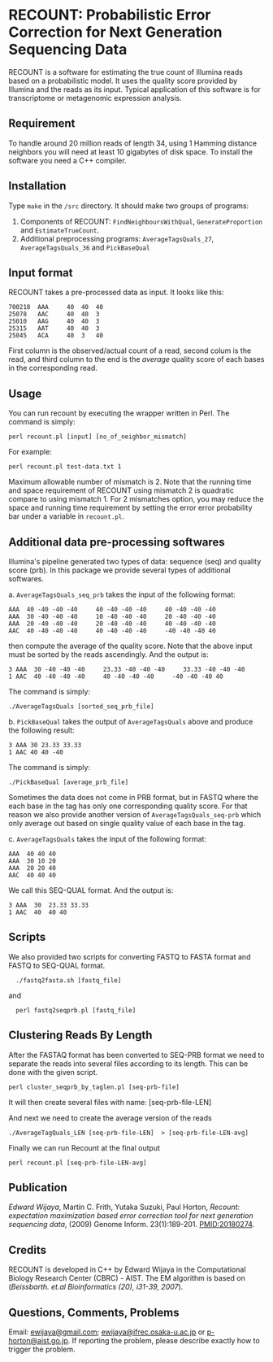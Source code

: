# RECOUNT: Probabilistic Error Correction for Next Generation Sequencing Data

RECOUNT is a software for estimating the true count of Illumina reads
based on a probabilistic model. It uses the quality score provided by Illumina and the reads as its input. 
Typical application of this software is for transcriptome or 
metagenomic expression analysis.


## Requirement 
To handle around 20 million reads of length 34, using 1 Hamming distance 
neighbors you will need at least 10 gigabytes of disk space. To install
the software you need a C++ compiler.


## Installation 
Type `make` in the `/src` directory. It should make two groups of programs:

1. Components of RECOUNT: `FindNeighboursWithQual`, `GenerateProportion` and `EstimateTrueCount`.
2. Additional preprocessing programs: `AverageTagsQuals_27`, `AverageTagsQuals_36` and `PickBaseQual`


## Input format 
RECOUNT takes a pre-processed data as input. It looks like this:

```
700218	AAA     40	40	40	
25078	AAC     40	40	3	
25010	AAG     40	40	3	
25315	AAT     40	40	3	
25045	ACA     40	3	40
```

First column is the observed/actual count of a read, second colum is the read, 
and third column to the end is the *average* quality score of each bases 
in the corresponding read. 


## Usage 

You can run recount by executing the wrapper written in Perl.
The command is simply:


```
perl recount.pl [input] [no_of_neighbor_mismatch]
```

For example:

```
perl recount.pl test-data.txt 1
```

Maximum allowable number of mismatch is 2. Note that the running time
and space requirement of RECOUNT using mismatch 2 is quadratic compare
to using mismatch 1. For 2 mismatches option, you may reduce the 
space and running time requirement by setting the error error probability
bar under a variable in `recount.pl`.


## Additional data pre-processing softwares 
Illumina's pipeline generated two types of data: sequence (seq) and quality score
(prb). In this package we provide several types of  additional softwares. 

  a. `AverageTagsQuals_seq_prb` takes the input of the
following format:

```
AAA  40 -40 -40 -40     40 -40 -40 -40     40 -40 -40 -40
AAA  30 -40 -40 -40     10 -40 -40 -40     20 -40 -40 -40
AAA  20 -40 -40 -40     20 -40 -40 -40     40 -40 -40 -40
AAC  40 -40 -40 -40     40 -40 -40 -40     -40 -40 -40 40
```

then compute the average of the quality score.
Note that the above input must be sorted by the reads ascendingly.
And the output is:

```
3 AAA  30 -40 -40 -40     23.33 -40 -40 -40     33.33 -40 -40 -40
1 AAC  40 -40 -40 -40     40 -40 -40 -40     -40 -40 -40 40
```

The command is simply:
```
./AverageTagsQuals [sorted_seq_prb_file] 
```

  b. `PickBaseQual` takes the output of `AverageTagsQuals` above and  produce the following result:

```
3 AAA 30 23.33 33.33
1 AAC 40 40 -40
```
The command is simply:

```
./PickBaseQual [average_prb_file]
```

Sometimes the data does not come in PRB format, but in FASTQ
where the each base in the tag has only one corresponding quality score.
For that reason we also provide another version of `AverageTagsQuals_seq-prb`
which only average out based on single quality value of each base in the tag.

  c. `AverageTagsQuals` takes the input of the following format:

```
AAA  40 40 40 
AAA  30 10 20 
AAA  20 20 40 
AAC  40 40 40
```

We call this SEQ-QUAL format. And the output is:
```
3 AAA  30  23.33 33.33 
1 AAC  40  40 40
```

## Scripts 
We also provided two scripts for converting FASTQ to FASTA format and
FASTQ to SEQ-QUAL format.

```
  ./fastq2fasta.sh [fastq_file]
```

and

```
  perl fastq2seqprb.pl [fastq_file] 
```

## Clustering Reads By Length 

After the FASTAQ format has been converted to SEQ-PRB format
we need to separate the reads into several files according to its length.
This can be done with the given script.

```
perl cluster_seqprb_by_taglen.pl [seq-prb-file]
```

It will then create several files with name: [seq-prb-file-LEN] 

And next we need to create the average version of the reads

```
./AverageTagQuals_LEN [seq-prb-file-LEN]  > [seq-prb-file-LEN-avg]
```

Finally we can run Recount at the final output 

```
perl recount.pl [seq-prb-file-LEN-avg]
```

## Publication

_Edward Wijaya_, Martin C. Frith, Yutaka Suzuki, Paul Horton, *Recount: expectation maximization based error correction tool for next
generation sequencing data*, (2009) Genome Inform. 23(1):189-201.
[PMID:20180274](http://www.ncbi.nlm.nih.gov/pubmed/20180274).


## Credits 
RECOUNT is developed in C++ by Edward Wijaya in the 
Computational Biology Research Center (CBRC) - AIST.
The EM algorithm is based on (*Beissbarth. et.al 
Bioinformatics (20),  i31-39, 2007*). 


## Questions, Comments, Problems 
Email: ewijaya@gmail.com; ewijaya@ifrec.osaka-u.ac.jp or p-horton@aist.go.jp.
If reporting the problem, please describe exactly how to trigger
the problem.
